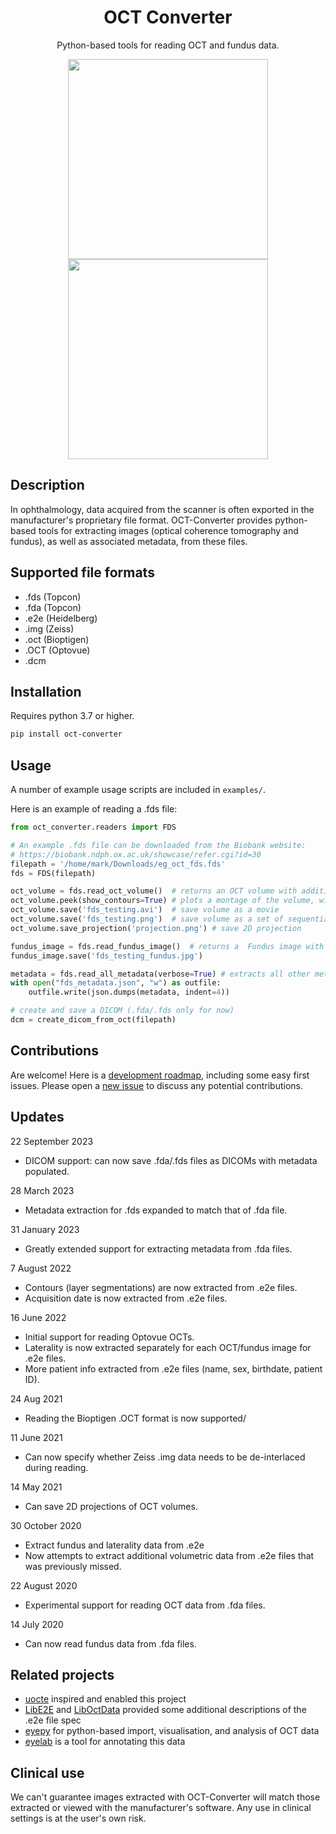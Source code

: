 <h1 align="center">OCT Converter</h1>
<p align="center">
 Python-based tools for reading OCT and fundus data.
</p>


<p align="center">
    <img width="320" height="320" src="https://user-images.githubusercontent.com/7947315/202814956-6e7e6702-82f4-4250-8625-ec23c1727e4f.jpg">
    <img width="320" height="320" src="https://user-images.githubusercontent.com/7947315/202814575-9f18b7ca-3028-4d23-9b82-015995c44eab.gif">
</p>

## Description
In ophthalmology, data acquired from the scanner is often exported in the manufacturer's proprietary file format. OCT-Converter provides python-based tools for extracting images (optical coherence tomography and fundus), as well as associated metadata, from these files.

## Supported file formats
* .fds (Topcon)
* .fda (Topcon)
* .e2e (Heidelberg)
* .img (Zeiss)
* .oct (Bioptigen)
* .OCT (Optovue)
* .dcm

## Installation
Requires python 3.7 or higher.

```bash
pip install oct-converter
```


## Usage
A number of example usage scripts are included in `examples/`.

Here is an example of reading a .fds file:

```python
from oct_converter.readers import FDS

# An example .fds file can be downloaded from the Biobank website:
# https://biobank.ndph.ox.ac.uk/showcase/refer.cgi?id=30
filepath = '/home/mark/Downloads/eg_oct_fds.fds'
fds = FDS(filepath)

oct_volume = fds.read_oct_volume()  # returns an OCT volume with additional metadata if available
oct_volume.peek(show_contours=True) # plots a montage of the volume, with layer segmentations is available
oct_volume.save('fds_testing.avi')  # save volume as a movie
oct_volume.save('fds_testing.png')  # save volume as a set of sequential images, fds_testing_[1...N].png
oct_volume.save_projection('projection.png') # save 2D projection

fundus_image = fds.read_fundus_image()  # returns a  Fundus image with additional metadata if available
fundus_image.save('fds_testing_fundus.jpg')

metadata = fds.read_all_metadata(verbose=True) # extracts all other metadata
with open("fds_metadata.json", "w") as outfile:
    outfile.write(json.dumps(metadata, indent=4))

# create and save a DICOM (.fda/.fds only for now)
dcm = create_dicom_from_oct(filepath)
```

## Contributions
Are welcome! Here is a [development roadmap](https://github.com/marksgraham/OCT-Converter/issues/86), including some easy first issues. Please open a [new issue](https://github.com/marksgraham/OCT-Converter/issues/new) to discuss any potential contributions.

## Updates

22 September 2023
- DICOM support: can now save .fda/.fds files as DICOMs with metadata populated.

28 March 2023
- Metadata extraction for .fds expanded to match that of .fda file.

31 January 2023
- Greatly extended support for extracting metadata from .fda files.

7 August 2022
- Contours (layer segmentations) are now extracted from .e2e files.
- Acquisition date is now extracted from .e2e files.

16 June 2022
- Initial support for reading Optovue OCTs.
- Laterality is now extracted separately for each OCT/fundus image for .e2e files.
- More patient info extracted from .e2e files (name, sex, birthdate, patient ID).

24 Aug 2021
- Reading the Bioptigen .OCT format is now supported/

11 June 2021
- Can now specify whether Zeiss .img data needs to be de-interlaced during reading.

14 May 2021
- Can save 2D projections of OCT volumes.

30 October 2020
- Extract fundus and laterality data from .e2e
- Now attempts to extract additional volumetric data from .e2e files that was previously missed.

22 August 2020
- Experimental support for reading OCT data from .fda files.

14 July 2020
- Can now read fundus data from .fda files.

## Related projects
- [uocte](https://bitbucket.org/uocte/uocte/wiki/Home) inspired and enabled this project
- [LibE2E](https://github.com/neurodial/LibE2E) and [LibOctData](https://github.com/neurodial/LibOctData) provided some additional descriptions of the .e2e file spec
- [eyepy](https://github.com/MedVisBonn/eyepy) for python-based import, visualisation, and analysis of OCT data
- [eyelab](https://github.com/MedVisBonn/eyelab) is a tool for annotating this data

## Clinical use
We can't guarantee images extracted with OCT-Converter will match those extracted or viewed with the manufacturer's software. Any use in clinical settings is at the user's own risk.
